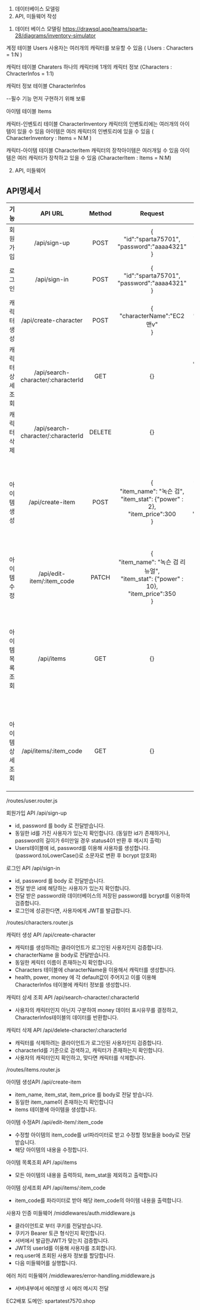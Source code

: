 1. 데이터베이스 모델링
2. API, 미들웨어 작성


1) 데이터 베이스 모델링
https://drawsql.app/teams/sparta-28/diagrams/inventory-simulator

계정 테이블 Users
사용자는 여러개의 캐릭터를 보유할 수 있음 ( Users : Characters = 1:N )

캐릭터 테이블 Charaters
하나의 캐릭터에 1개의 캐릭터 정보 (Characters : ChracterInfos = 1:1)

캐릭터 정보 테이블 CharacterInfos

--필수 기능 먼저 구현하기 위해 보류

아이템 테이블 Items

캐릭터-인벤토리 테이블 CharacterInventory
캐릭터의 인벤토리에는 여러개의 아이템이 있을 수 있음 
아이템은 여러 캐릭터의 인벤토리에 있을 수 있음 ( CharacterInventory : Items = N:M )

캐릭터-아이템 테이블 CharacterItem 
캐릭터의 장착아이템은 여러개일 수 있음
아이템은 여러 캐릭터가 장착하고 있을 수 있음 (CharacterItem : Items = N:M)

2) API, 미들웨어

## API명세서
| 기능 | API URL | Method | Request | Response | 
|:-:|:-:|:-:|:-:|:-:|
|회원가입|/api/sign-up|POST|{<br>"id":"sparta75701",<br>	"password":"aaaa4321"<br>}|{<br>"message": "회원가입이 완료되었습니다."<br>}|  
|로그인|/api/sign-in |POST| {<br>"id":"sparta75701",<br>	"password":"aaaa4321"<br>}|{<br>"message": "로그인 성공"<br>} | 
|캐릭터 생성|/api/create-character|POST|{<br>"characterName":"EC2맨v"<br>}|{<br>"message": "EC2맨v 생성 완료 "<br>}| 
|캐릭터 상세 조회 |/api/search-character/:characterId |GET |{} |{<br>"data": {	<br>"characterName":"EC2맨v"<br>,"characterInfos":<br> {"health": 500,<br>"power": 100}}<br>} | 
|캐릭터 삭제|/api/search-character/:characterId|DELETE|{}|{<br>"data": "EC2맨v(이)가 삭제되었습니다."<br>} | 
|아이템 생성|/api/create-item |POST|{<br>"item_name": "녹슨 검",<br>	"item_stat": {"power" : 2},<br>	"item_price":300<br>}|{<br>"data": <br>	{		"item_code": 2,	<br>		"item_name": "녹슨 검",	<br>		"item_stat": {			"power": 2		},<br>			"item_price": 300,	<br>		"characterInventoryId": null,<br>			"characterItemId": null	}<br>}| 
|아이템 수정| /api/edit-item/:item_code |PATCH|{<br>"item_name": "녹슨 검 리뉴얼",<br>	"item_stat": {"power" : 10},<br>	"item_price":350<br>} |{<br>"message": "아이템 정보 변경에 성공하였습니다."<br>} | 
|아이템 목록 조회|/api/items |GET |{} |{	<br>"data": [{	<br>		"item_code": 2,	<br>	"item_name": "녹슨 검 리뉴얼",	<br>	"item_price": 350	<br>},	<br>{"item_code": 1,	<br>"item_name": "철 검_리뉴얼",	<br>	"item_price": 500<br>}]<br>} | 
|아이템 상세 조회|/api/items/:item_code  |GET |{} | {<br>	"data": [{<br>		"item_code": 2,	<br>"item_name": "녹슨 검 리뉴얼",<br>"item_stat": {"power": 10			},<br>			"item_price": 350		}<br>	]}<br>}| 


 /routes/user.router.js

회원가입 API /api/sign-up
- id, password 를 body 로 전달받습니다.
- 동일한 id를 가진 사용자가 있는지 확인합니다. (동일한 id가 존재하거나, password의 길이가 6미만일 경우 status401 반환 후 메시지 출력)
- Users테이블에 id, password를 이용해 사용자를 생성합니다. (password.toLowerCase()로 소문자로 변환 후 bcrypt 암호화)

로그인 API /api/sign-in
- id, password 를 body 로 전달받습니다.
- 전달 받은 id에 해당하는 사용자가 있는지 확인합니다.
- 전달 받은 password와 데이터베이스의 저장된 password를 bcrypt를 이용하여 검증합니다.
- 로그인에 성공한다면, 사용자에게 JWT를 발급합니다.

/routes/characters.router.js

캐릭터 생성 API /api/create-character
- 캐릭터를 생성하려는 클라이언트가 로그인된 사용자인지 검증합니다.
- characterName 을 body로 전달받습니다.
- 동일한 케릭터 이름이 존재하는지 확인합니다.
- Characters 테이블에 characterName을 이용해서 캐릭터를 생성합니다.
- health, power, money 에 각 default값이 주어지고 이를 이용해
CharacterInfos 테이블에 캐릭터 정보를 생성합니다.

캐릭터 상세 조회 API /api/search-character/:characterId
- 사용자의 캐릭터인지 아닌지 구분하여 money 데이터 표시유무를 결정하고,
CharacterInfos테이블의 데이터를 반환합니다.

캐릭터 삭제 API /api/delete-character/:characterId
- 캐릭터를 삭제하려는 클라이언트가 로그인된 사용자인지 검증합니다.
- characterId를 기준으로 검색하고, 캐릭터가 존재하는지 확인합니다.
- 사용자의 캐릭터인지 확인하고, 맞다면 캐릭터를 삭제합니다.

/routes/items.router.js

아이템 생성API /api/create-item
- item_name, item_stat, item_price 를 body로 전달 받습니다.
- 동일한 item_name이 존재하는지 확인합니다
- items 테이블에 아이템을 생성합니다.

아이템 수정API /api/edit-item/:item_code 
- 수정할 아이템의 item_code를 url파라미터로 받고 수정할 정보들을 body로 전달 받습니다.
- 해당 아이템의 내용을 수정합니다.

아이템 목록조회 API /api/items
- 모든 아이템의 내용을 출력하되, item_stat을 제외하고 출력합니다

아이템 상세조회 API /api/items/:item_code 
- item_code를 파라미터로 받아 해당 item_code의 아이템 내용을 출력합니다.


사용자 인증 미들웨어 /middlewares/auth.middleware.js
- 클라이언트로 부터 쿠키를 전달받습니다.
- 쿠키가 Bearer 토큰 형식인지 확인합니다.
- 서버에서 발급한JWT가 맞는지 검증합니다.
- JWT의 userId를 이용해 사용자를 조회합니다.
- req.user에 조회된 사용자 정보를 할당합니다.
- 다음 미들웨어를 실행합니다.

에러 처리 미들웨어 /middlewares/error-handling.middleware.js
- 서버내부에서 에러발생 시 에러 메시지 전달


EC2배포
도메인: spartatest7570.shop
